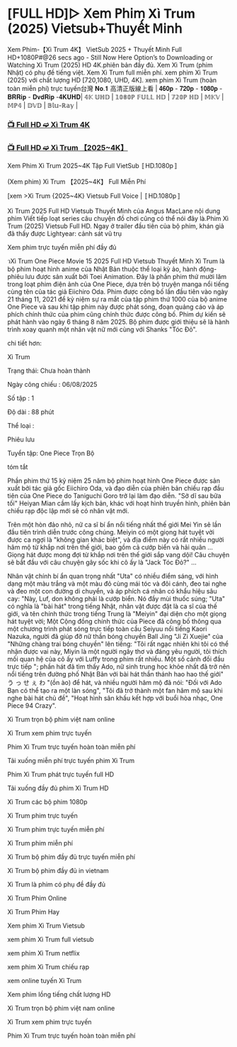 # [𝖥𝖴𝖫𝖫 𝖧𝖣]▷ 𝖷𝖾𝗆 𝖯𝗁𝗂𝗆 Xì Trum (2025) 𝖵𝗂𝖾𝗍𝗌𝗎𝖻+𝖳𝗁𝗎𝗒𝖾̂́𝗍 𝖬𝗂𝗇𝗁
Xem Phim-【Xì Trum 4K】 VietSub 2025 + Thuyết Minh Full HD+1080P#@26 secs ago - Still Now Here Option’s to Downloading or Watching Xì Trum (2025) HD 4K.phiên bản đầy đủ. Xem Xì Trum (phim Nhật) có phụ đề tiếng việt. Xem Xì Trum full miễn phí. xem phim Xì Trum (2025) với chất lượng HD [720,1080, UHD, 4K]. xem phim Xì Trum (hoàn toàn miễn phí) trực tuyến台灣 𝐍𝐨.𝟏 高清正版線上看 | 𝟒𝟔𝟎𝐩 - 𝟕𝟐𝟎𝐩 - 𝟏𝟎𝟖𝟎𝐩 - 𝐁𝐑𝐑𝐢𝐩 - 𝐃𝐯𝐝𝐑𝐢𝐩 -𝟒𝐊𝐔𝐇𝐃| 𝟜𝕂 𝕌ℍ𝔻 | 𝟙𝟘𝟠𝟘ℙ 𝔽𝕌𝕃𝕃 ℍ𝔻 | 𝟟𝟚𝟘ℙ ℍ𝔻 | 𝕄𝕂𝕍 | 𝕄ℙ𝟜 | 𝔻𝕍𝔻 | 𝔹𝕝𝕦-ℝ𝕒𝕪 |

### [📺 Full HD ➫️ Xì Trum 4K](https://t.co/4qUOZ8OfhH)

### [📺 Full HD ➫️ Xì Trum 【2025~4K】](https://t.co/4qUOZ8OfhH)

Xem Phim Xì Trum 2025~4K Tập Full VietSub 〚HD.1080p〛

(Xem phim) Xì Trum 【2025~4K】 Full Miễn Phí

[xem >Xì Trum {2025~4K} Vietsub Full Voice | 〚HD.1080p〛

Xì Trum 2025 Full HD Vietsub Thuyết Minh của Angus MacLane nội dung phim Viết tiếp loạt series câu chuyện đồ chơi cũng có thể nói đây là.Phim Xì Trum (2025) Vietsub Full HD. Ngay ở trailer đầu tiên của bộ phim, khán giả đã thấy được Lightyear: cảnh sát vũ trụ

Xem phim trực tuyến miễn phí đầy đủ

วXì Trum One Piece Movie 15 2025 Full HD Vietsub Thuyết Minh Xì Trum là bộ phim hoạt hình anime của Nhật Bản thuộc thể loại kỳ ảo, hành động-phiêu lưu được sản xuất bởi Toei Animation. Đây là phần phim thứ mười lăm trong loạt phim điện ảnh của One Piece, dựa trên bộ truyện manga nổi tiếng cùng tên của tác giả Eiichiro Oda. Phim được công bố lần đầu tiên vào ngày 21 tháng 11, 2021 để kỷ niệm sự ra mắt của tập phim thứ 1000 của bộ anime One Piece và sau khi tập phim này được phát sóng, đoạn quảng cáo và áp phích chính thức của phim cũng chính thức được công bố. Phim dự kiến sẽ phát hành vào ngày 6 tháng 8 năm 2025. Bộ phim được giới thiệu sẽ là hành trình xoay quanh một nhân vật nữ mới cùng với Shanks "Tóc Đỏ".

chi tiết hơn:

Xì Trum

Trạng thái: Chưa hoàn thành

Ngày công chiếu : 06/08/2025

Số tập : 1

Độ dài : 88 phút

Thể loại :

Phiêu lưu

Tuyển tập: One Piece Trọn Bộ

tóm tắt

Phần phim thứ 15 kỷ niệm 25 năm bộ phim hoạt hình One Piece được sản xuất bởi tác giả gốc Eiichiro Oda, và đạo diễn của phiên bản chiếu rạp đầu tiên của One Piece do Taniguchi Goro trở lại làm đạo diễn. "Sở dĩ sau bữa tối" Heiyan Mian cầm lấy kịch bản, khác với hoạt hình truyền hình, phiên bản chiếu rạp độc lập mới sẽ có nhân vật mới.

Trên một hòn đảo nhỏ, nữ ca sĩ bí ẩn nổi tiếng nhất thế giới Mei Yin sẽ lần đầu tiên trình diễn trước công chúng. Meiyin có một giọng hát tuyệt vời được ca ngợi là "không gian khác biệt", và địa điểm này có rất nhiều người hâm mộ từ khắp nơi trên thế giới, bao gồm cả cướp biển và hải quân ... Giọng hát được mong đợi từ khắp nơi trên thế giới sắp vang dội! Câu chuyện sẽ bắt đầu với câu chuyện gây sốc khi cô ấy là "Jack Tóc Đỏ?" ...

Nhân vật chính bí ẩn quan trọng nhất "Uta" có nhiều điểm sáng, với hình dạng một màu trắng và một màu đỏ cùng mái tóc và đôi cánh, đeo tai nghe và đeo một con đường di chuyển, và áp phích cá nhân có khẩu hiệu sâu cay: "Này, Luf, don không phải là cướp biển. Nó đầy mùi thuốc súng; "Uta" có nghĩa là "bài hát" trong tiếng Nhật, nhân vật được đặt là ca sĩ của thế giới, và tên chính thức trong tiếng Trung là "Meiyin" đại diện cho một giọng hát tuyệt vời; Một Cộng đồng chính thức của Piece đã công bố thông qua một chương trình phát sóng trực tiếp toàn cầu Seiyuu nổi tiếng Kaori Nazuka, người đã giúp đỡ nữ thần bóng chuyền Ball Jing "Ji Zi Xuejie" của "Những chàng trai bóng chuyền" lên tiếng: "Tôi rất ngạc nhiên khi tôi có thể nhận được vai này, Miyin là một người ngây thơ và đáng yêu người, tôi thích mối quan hệ của cô ấy với Luffy trong phim rất nhiều. Một số cảnh đối đầu trực tiếp "; phần hát đã tìm thấy Ado, nữ sinh trung học khỏe nhất đã trở nên nổi tiếng trên đường phố Nhật Bản với bài hát thần thánh hao hao thế giới" う っ せ ぇ わ "(ồn ào) để hát, và nhiều người hâm mộ đã nói: "Đối với Ado Bạn có thể tạo ra một làn sóng", "Tôi đã trở thành một fan hâm mộ sau khi nghe bài hát chủ đề", "Hoạt hình sân khấu kết hợp với buổi hòa nhạc, One Piece 94 Crazy".

Xì Trum trọn bộ phim việt nam online

Xì Trum xem phim trực tuyến

Phim Xì Trum trực tuyến hoàn toàn miễn phí

Tải xuống miễn phí trực tuyến phim Xì Trum

Phim Xì Trum phát trực tuyến full HD

Tải xuống đầy đủ phim Xì Trum HD

Xì Trum các bộ phim 1080p

Xì Trum phim trực tuyến

Xì Trum phim trực tuyến miễn phí

Xì Trum phim miễn phí

Xì Trum bộ phim đầy đủ trực tuyến miễn phí

Xì Trum bộ phim đầy đủ in vietnam

Xì Trum là phim có phụ đề đầy đủ

Xì Trum Phim Online

Xì Trum Phim Hay

Xem phim Xì Trum Vietsub

xem phim Xì Trum full vietsub

xem phim Xì Trum netflix

xem phim Xì Trum chiếu rạp

xem online tuyến Xì Trum

Xem phim lồng tiếng chất lượng HD

Xì Trum trọn bộ phim việt nam online

Xì Trum xem phim trực tuyến

Phim Xì Trum trực tuyến hoàn toàn miễn phí
